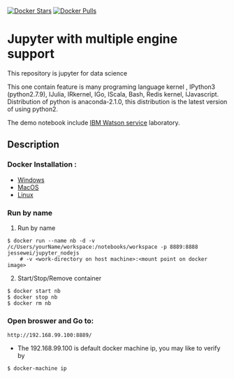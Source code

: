 [![Docker Stars](https://img.shields.io/docker/stars/jessewei/jupyter_nodejs.svg?style=flat-square)](https://hub.docker.com/r/jessewei/jupyter_nodejs/)
[![Docker Pulls](https://img.shields.io/docker/pulls/jessewei/jupyter_nodejs.svg?style=flat-square)](https://hub.docker.com/r/jessewei/jupyter_nodejs/)

# Jupyter with multiple engine support 
This repository is jupyter for data science

This one contain feature is many programing language kernel , IPython3 (python2.7.9), IJulia, IRkernel, IGo, IScala, Bash, Redis kernel, IJavascript.
Distribution of python is anaconda-2.1.0, this distribution is the latest version of using python2.

The demo notebook include [IBM Watson service](https://console.ng.bluemix.net/) laboratory.

## Description
### Docker Installation :

- [Windows](https://docs.docker.com/windows/step_one/)
- [MacOS](https://docs.docker.com/mac/step_one/)
- [Linux](https://docs.docker.com/linux/step_one/)

### Run by name

1. Run by name
``` 
$ docker run --name nb -d -v /c/Users/yourName/workspace:/notebooks/workspace -p 8889:8888  jessewei/jupyter_nodejs
    # -v <work-directory on host machine>:<mount point on docker image>
```
    
2. Start/Stop/Remove container    
``` 
$ docker start nb
$ docker stop nb
$ docker rm nb    
```


### Open broswer and Go to:
``` 
http://192.168.99.100:8889/
``` 

- The 192.168.99.100 is default docker machine ip, you may like to verify by

```
$ docker-machine ip
``` 



